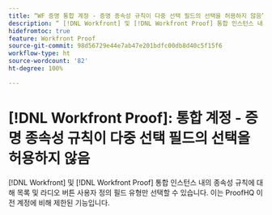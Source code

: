 ```yaml
---
title: “WF 증명 통합 계정 - 증명 종속성 규칙이 다중 선택 필드의 선택을 허용하지 않음”
description: “ [!DNL Workfront] 및 [!DNL Workfront Proof] 통합 인스턴스 내의 종속성 규칙에 대해 목록 및 라디오 버튼 사용자 정의 필드 유형만 선택할 수 있습니다. 이는 ProofHQ 이전 계정에 비해 제한된 기능입니다.”
hidefromtoc: true
feature: Workfront Proof
source-git-commit: 98d56729e44e7ab47e201bdfc00db8d40c5f15f6
workflow-type: ht
source-wordcount: '82'
ht-degree: 100%

---
```



# [!DNL Workfront Proof]: 통합 계정 - 증명 종속성 규칙이 다중 선택 필드의 선택을 허용하지 않음

[!DNL Workfront] 및 [!DNL Workfront Proof] 통합 인스턴스 내의 종속성 규칙에 대해 목록 및 라디오 버튼 사용자 정의 필드 유형만 선택할 수 있습니다. 이는 ProofHQ 이전 계정에 비해 제한된 기능입니다.
